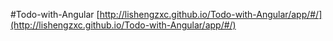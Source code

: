 #Todo-with-Angular
[http://lishengzxc.github.io/Todo-with-Angular/app/#/](http://lishengzxc.github.io/Todo-with-Angular/app/#/)
